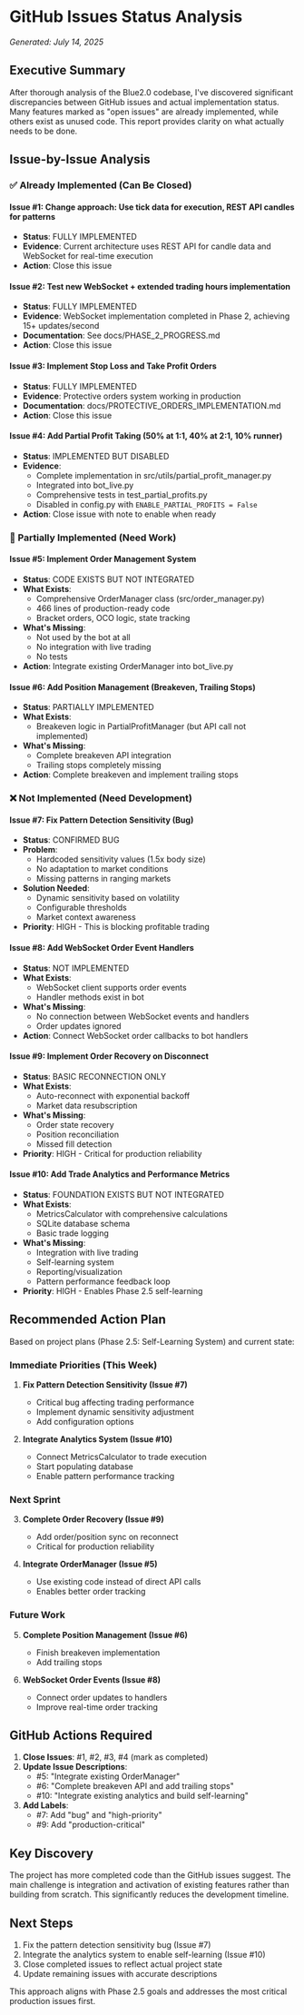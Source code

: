 # GitHub Issues Status Analysis
*Generated: July 14, 2025*

## Executive Summary

After thorough analysis of the Blue2.0 codebase, I've discovered significant discrepancies between GitHub issues and actual implementation status. Many features marked as "open issues" are already implemented, while others exist as unused code. This report provides clarity on what actually needs to be done.

## Issue-by-Issue Analysis

### ✅ Already Implemented (Can Be Closed)

#### Issue #1: Change approach: Use tick data for execution, REST API candles for patterns
- **Status**: FULLY IMPLEMENTED
- **Evidence**: Current architecture uses REST API for candle data and WebSocket for real-time execution
- **Action**: Close this issue

#### Issue #2: Test new WebSocket + extended trading hours implementation
- **Status**: FULLY IMPLEMENTED
- **Evidence**: WebSocket implementation completed in Phase 2, achieving 15+ updates/second
- **Documentation**: See docs/PHASE_2_PROGRESS.md
- **Action**: Close this issue

#### Issue #3: Implement Stop Loss and Take Profit Orders
- **Status**: FULLY IMPLEMENTED
- **Evidence**: Protective orders system working in production
- **Documentation**: docs/PROTECTIVE_ORDERS_IMPLEMENTATION.md
- **Action**: Close this issue

#### Issue #4: Add Partial Profit Taking (50% at 1:1, 40% at 2:1, 10% runner)
- **Status**: IMPLEMENTED BUT DISABLED
- **Evidence**: 
  - Complete implementation in src/utils/partial_profit_manager.py
  - Integrated into bot_live.py
  - Comprehensive tests in test_partial_profits.py
  - Disabled in config.py with `ENABLE_PARTIAL_PROFITS = False`
- **Action**: Close issue with note to enable when ready

### 🔧 Partially Implemented (Need Work)

#### Issue #5: Implement Order Management System
- **Status**: CODE EXISTS BUT NOT INTEGRATED
- **What Exists**: 
  - Comprehensive OrderManager class (src/order_manager.py)
  - 466 lines of production-ready code
  - Bracket orders, OCO logic, state tracking
- **What's Missing**: 
  - Not used by the bot at all
  - No integration with live trading
  - No tests
- **Action**: Integrate existing OrderManager into bot_live.py

#### Issue #6: Add Position Management (Breakeven, Trailing Stops)
- **Status**: PARTIALLY IMPLEMENTED
- **What Exists**: 
  - Breakeven logic in PartialProfitManager (but API call not implemented)
- **What's Missing**: 
  - Complete breakeven API integration
  - Trailing stops completely missing
- **Action**: Complete breakeven and implement trailing stops

### ❌ Not Implemented (Need Development)

#### Issue #7: Fix Pattern Detection Sensitivity (Bug)
- **Status**: CONFIRMED BUG
- **Problem**: 
  - Hardcoded sensitivity values (1.5x body size)
  - No adaptation to market conditions
  - Missing patterns in ranging markets
- **Solution Needed**: 
  - Dynamic sensitivity based on volatility
  - Configurable thresholds
  - Market context awareness
- **Priority**: HIGH - This is blocking profitable trading

#### Issue #8: Add WebSocket Order Event Handlers
- **Status**: NOT IMPLEMENTED
- **What Exists**: 
  - WebSocket client supports order events
  - Handler methods exist in bot
- **What's Missing**: 
  - No connection between WebSocket events and handlers
  - Order updates ignored
- **Action**: Connect WebSocket order callbacks to bot handlers

#### Issue #9: Implement Order Recovery on Disconnect
- **Status**: BASIC RECONNECTION ONLY
- **What Exists**: 
  - Auto-reconnect with exponential backoff
  - Market data resubscription
- **What's Missing**: 
  - Order state recovery
  - Position reconciliation
  - Missed fill detection
- **Priority**: HIGH - Critical for production reliability

#### Issue #10: Add Trade Analytics and Performance Metrics
- **Status**: FOUNDATION EXISTS BUT NOT INTEGRATED
- **What Exists**: 
  - MetricsCalculator with comprehensive calculations
  - SQLite database schema
  - Basic trade logging
- **What's Missing**: 
  - Integration with live trading
  - Self-learning system
  - Reporting/visualization
  - Pattern performance feedback loop
- **Priority**: HIGH - Enables Phase 2.5 self-learning

## Recommended Action Plan

Based on project plans (Phase 2.5: Self-Learning System) and current state:

### Immediate Priorities (This Week)
1. **Fix Pattern Detection Sensitivity (Issue #7)**
   - Critical bug affecting trading performance
   - Implement dynamic sensitivity adjustment
   - Add configuration options

2. **Integrate Analytics System (Issue #10)**
   - Connect MetricsCalculator to trade execution
   - Start populating database
   - Enable pattern performance tracking

### Next Sprint
3. **Complete Order Recovery (Issue #9)**
   - Add order/position sync on reconnect
   - Critical for production reliability

4. **Integrate OrderManager (Issue #5)**
   - Use existing code instead of direct API calls
   - Enables better order tracking

### Future Work
5. **Complete Position Management (Issue #6)**
   - Finish breakeven implementation
   - Add trailing stops

6. **WebSocket Order Events (Issue #8)**
   - Connect order updates to handlers
   - Improve real-time order tracking

## GitHub Actions Required

1. **Close Issues**: #1, #2, #3, #4 (mark as completed)
2. **Update Issue Descriptions**:
   - #5: "Integrate existing OrderManager"
   - #6: "Complete breakeven API and add trailing stops"
   - #10: "Integrate existing analytics and build self-learning"
3. **Add Labels**:
   - #7: Add "bug" and "high-priority"
   - #9: Add "production-critical"

## Key Discovery

The project has more completed code than the GitHub issues suggest. The main challenge is integration and activation of existing features rather than building from scratch. This significantly reduces the development timeline.

## Next Steps

1. Fix the pattern detection sensitivity bug (Issue #7)
2. Integrate the analytics system to enable self-learning (Issue #10)
3. Close completed issues to reflect actual project state
4. Update remaining issues with accurate descriptions

This approach aligns with Phase 2.5 goals and addresses the most critical production issues first.